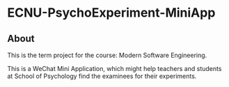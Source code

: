 # ECNU-PsychoExperiment-MiniApp

## About
This is the term project for the course: Modern Software Engineering.

This is a WeChat Mini Application, which might help teachers and students at School of Psychology find the examinees for their experiments.